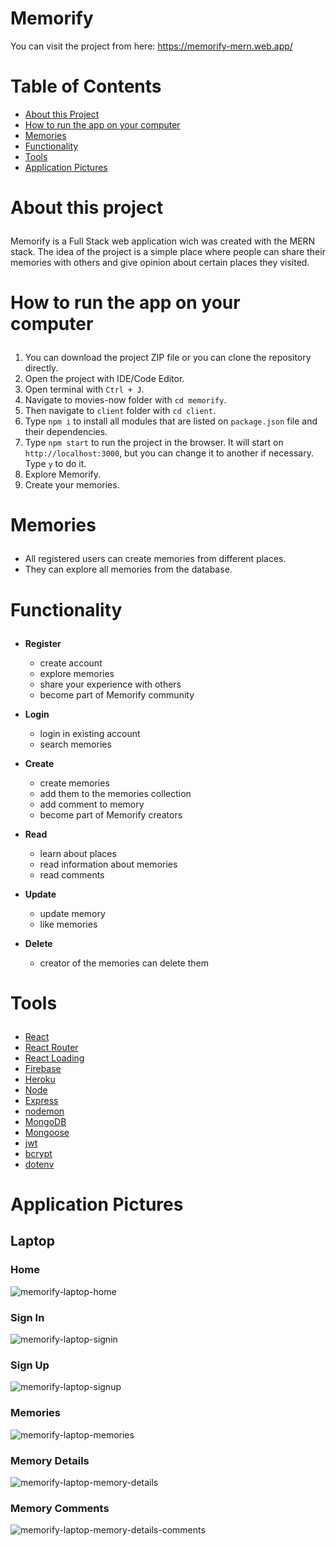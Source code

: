 # Memorify

You can visit the project from here: https://memorify-mern.web.app/

# Table of Contents
  - <a href="#about">About this Project</a>
  - <a href="#howtorun">How to run the app on your computer</a>
  - <a href="#memories">Memories</a>
  - <a href="#functionality">Functionality</a>
  - <a href="#tools">Tools</a>
  - <a href="#applicationpictures">Application Pictures</a>

# <p id="about">About this project</p>

Memorify is a Full Stack web application wich was created with the MERN stack. The idea of the project is a simple place where people can share their memories with others and give opinion about certain places they visited.

# <p id="howtorun">How to run the app on your computer</p>

1. You can download the project ZIP file or you can clone the repository directly.
2. Open the project with IDE/Code Editor.
3. Open terminal with `Ctrl + J`.
4. Navigate to movies-now folder with `cd memorify`.
4. Then navigate to `client` folder with `cd client`.
5. Type `npm i` to install all modules that are listed on `package.json` file and their dependencies.
6. Type `npm start` to run the project in the browser. It will start on `http://localhost:3000`, but you can change it to another if necessary. Type `y` to do it.
7. Explore Memorify.
8. Create your memories.

# <p id="memories">Memories</p>

- All registered users can create memories from different places.
- They can explore all memories from the database.

# <p id="functionality">Functionality</p>

- <strong>Register</strong>
  - create account
  - explore memories
  - share your experience with others
  - become part of Memorify community

- <strong>Login</strong>
  - login in existing account
  - search memories

- <strong>Create</strong>
  - create memories
  - add them to the memories collection
  - add comment to memory
  - become part of Memorify creators

- <strong>Read</strong>
    - learn about places
    - read information about memories
    - read comments

- <strong>Update</strong>
    - update memory
    - like memories

- <strong>Delete</strong>
    - creator of the memories can delete them

# <p id="tools">Tools</p>

 - <a href="https://reactjs.org/">React</a>
  - <a href="https://reactrouter.com/">React Router</a>
  - <a href="https://www.npmjs.com/package/react-loading">React Loading</a>
  - <a href="https://firebase.google.com/">Firebase</a>
  - <a href="https://www.heroku.com/">Heroku</a>
  - <a href="https://nodejs.org/en/">Node</a>
  - <a href="https://expressjs.com/">Express</a>
  - <a href="https://www.npmjs.com/package/nodemon">nodemon</a>
  - <a href="https://www.mongodb.com/">MongoDB</a>
  - <a href="https://mongoosejs.com/">Mongoose</a>
  - <a href="https://jwt.io/">jwt</a>
  - <a href="https://www.npmjs.com/package/bcrypt">bcrypt</a>
  - <a href="https://www.npmjs.com/package/dotenv">dotenv</a>
  
# <p id="applicationpictures">Application Pictures</p>

## Laptop

### Home 
![memorify-laptop-home](https://user-images.githubusercontent.com/95768526/184531707-0642d186-e0dc-42da-956a-c4487fd4596e.png)

### Sign In
![memorify-laptop-signin](https://user-images.githubusercontent.com/95768526/184531741-9dc483f4-bbac-46c6-bd24-f15656338dbb.png)

### Sign Up
![memorify-laptop-signup](https://user-images.githubusercontent.com/95768526/184531746-456bc37a-aa42-47c2-9db9-069501c6bdff.png)

### Memories
![memorify-laptop-memories](https://user-images.githubusercontent.com/95768526/184531715-b1f23518-ea65-4c07-b293-2e029b8b5587.png)

### Memory Details
![memorify-laptop-memory-details](https://user-images.githubusercontent.com/95768526/184531722-b5feca92-4cf3-4eec-afd7-2f3d176dd550.png)

### Memory Comments
![memorify-laptop-memory-details-comments](https://user-images.githubusercontent.com/95768526/184531731-45bcc573-21cd-47f9-8f94-727028d96950.png)





